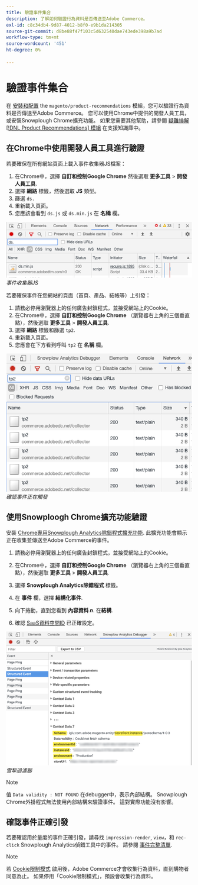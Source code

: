 ```yaml
---
title: 驗證事件集合
description: 了解如何驗證行為資料是否傳送至Adobe Commerce。
exl-id: c8c34db4-9d87-4012-b8f0-e9b1da214305
source-git-commit: d8be88f47f103c5d632540dae743ede398a9b7ad
workflow-type: tm+mt
source-wordcount: '451'
ht-degree: 0%

---
```


# 驗證事件集合

在 [安裝和配置](install-configure.md) the `magento/product-recommendations` 模組，您可以驗證行為資料是否傳送至Adobe Commerce。 您可以使用Chrome中提供的開發人員工具，或安裝Snowplough Chrome擴充功能。 如果您需要其他幫助，請參閱 [疑難排解 [!DNL Product Recommendations] 模組](https://experienceleague.adobe.com/docs/commerce-knowledge-base/kb/troubleshooting/miscellaneous/troubleshoot-product-recommendations-module-in-magento-commerce.html) 在支援知識庫中。

## 在Chrome中使用開發人員工具進行驗證

若要確保在所有網站頁面上載入事件收集器JS檔案：

1. 在Chrome中，選擇 **自訂和控制Google Chrome** 然後選取 **更多工具** > **開發人員工具**.
1. 選擇 **網路** 標籤，然後選取 **JS** 類型。
1. 篩選 `ds.`
1. 重新載入頁面。
1. 您應該會看到 `ds.js` 或 `ds.min.js` 在 **名稱** 欄。

![事件收集器JS](assets/filter-ds.png)
_事件收集器JS_

若要確保事件在您網站的頁面（首頁、產品、結帳等）上引發：

1. 請務必停用瀏覽器上的任何廣告封鎖程式，並接受網站上的Cookie。
1. 在Chrome中，選擇 **自訂和控制Google Chrome** （瀏覽器右上角的三個垂直點），然後選取 **更多工具** > **開發人員工具**.
1. 選擇 **網路** 標籤和篩選 `tp2`.
1. 重新載入頁面。
1. 您應會在下方看到呼叫 `tp2` 在 **名稱** 欄。

![引發事件](assets/filter-tp2.png)
_確認事件正在觸發_

## 使用Snowploogh Chrome擴充功能驗證

安裝 [Chrome專用Snowplough Analytics除錯程式擴充功能](https://chrome.google.com/webstore/detail/snowplow-analytics-debugg/jbnlcgeengmijcghameodeaenefieedm). 此擴充功能會顯示正在收集並傳送至Adobe Commerce的事件。

1. 請務必停用瀏覽器上的任何廣告封鎖程式，並接受網站上的Cookie。

1. 在Chrome中，選擇 **自訂和控制Google Chrome** （瀏覽器右上角的三個垂直點），然後選取 **更多工具** > **開發人員工具**.

1. 選擇 **Snowplough Analytics除錯程式** 標籤。

1. 在 **事件** 欄，選擇 **結構化事件**.

1. 向下捲動，直到您看到 **內容資料 _n_**. 在&#x200B;**結構**.

1. 確認 [SaaS資料空間ID](https://experienceleague.adobe.com/docs/commerce-admin/config/services/saas.html) 已正確設定。

![雪犁過濾器](assets/snowplow-filter.png)
_雪犁過濾器_

>[!NOTE]
>
> 值 `Data validity : NOT FOUND` 在debugger中，表示內部結構。 Snowplough Chrome外掛程式無法使用內部結構來驗證事件。 這對實際功能沒有影響。

## 確認事件正確引發

若要確認用於量度的事件正確引發，請尋找 `impression-render`, `view`，和 `rec-click` Snowplough Analytics偵錯工具中的事件。 請參閱 [事件完整清單](https://experienceleague.adobe.com/docs/commerce-merchant-services/product-recommendations/developer/events.html).

>[!NOTE]
>
> 若 [Cookie限制模式](https://experienceleague.adobe.com/docs/commerce-admin/start/compliance/privacy/compliance-cookie-law.html) 啟用後，Adobe Commerce才會收集行為資料，直到購物者同意為止。 如果停用「Cookie限制模式」，預設會收集行為資料。
